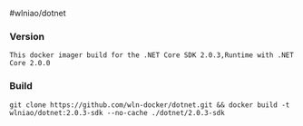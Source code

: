 ﻿#wlniao/dotnet

### Version
```
This docker imager build for the .NET Core SDK 2.0.3,Runtime with .NET Core 2.0.0
```

### Build
```
git clone https://github.com/wln-docker/dotnet.git && docker build -t wlniao/dotnet:2.0.3-sdk --no-cache ./dotnet/2.0.3-sdk
```